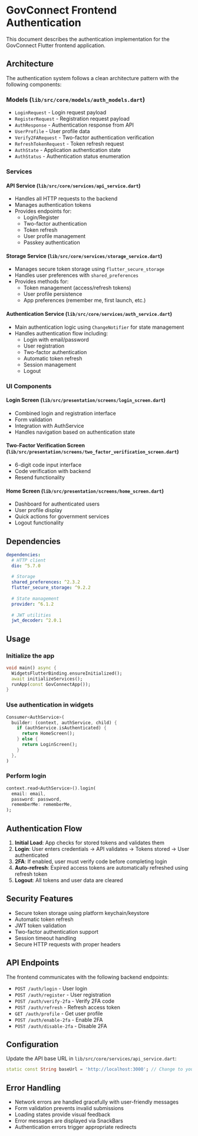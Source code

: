 # GovConnect Frontend Authentication

This document describes the authentication implementation for the GovConnect Flutter frontend application.

## Architecture

The authentication system follows a clean architecture pattern with the following components:

### Models (`lib/src/core/models/auth_models.dart`)
- `LoginRequest` - Login request payload
- `RegisterRequest` - Registration request payload  
- `AuthResponse` - Authentication response from API
- `UserProfile` - User profile data
- `Verify2FARequest` - Two-factor authentication verification
- `RefreshTokenRequest` - Token refresh request
- `AuthState` - Application authentication state
- `AuthStatus` - Authentication status enumeration

### Services

#### API Service (`lib/src/core/services/api_service.dart`)
- Handles all HTTP requests to the backend
- Manages authentication tokens
- Provides endpoints for:
  - Login/Register
  - Two-factor authentication
  - Token refresh
  - User profile management
  - Passkey authentication

#### Storage Service (`lib/src/core/services/storage_service.dart`)
- Manages secure token storage using `flutter_secure_storage`
- Handles user preferences with `shared_preferences`
- Provides methods for:
  - Token management (access/refresh tokens)
  - User profile persistence
  - App preferences (remember me, first launch, etc.)

#### Authentication Service (`lib/src/core/services/auth_service.dart`)
- Main authentication logic using `ChangeNotifier` for state management
- Handles authentication flow including:
  - Login with email/password
  - User registration
  - Two-factor authentication
  - Automatic token refresh
  - Session management
  - Logout

### UI Components

#### Login Screen (`lib/src/presentation/screens/login_screen.dart`)
- Combined login and registration interface
- Form validation
- Integration with AuthService
- Handles navigation based on authentication state

#### Two-Factor Verification Screen (`lib/src/presentation/screens/two_factor_verification_screen.dart`)
- 6-digit code input interface
- Code verification with backend
- Resend functionality

#### Home Screen (`lib/src/presentation/screens/home_screen.dart`)
- Dashboard for authenticated users
- User profile display
- Quick actions for government services
- Logout functionality

## Dependencies

```yaml
dependencies:
  # HTTP client
  dio: ^5.7.0
  
  # Storage
  shared_preferences: ^2.3.2
  flutter_secure_storage: ^9.2.2
  
  # State management
  provider: ^6.1.2
  
  # JWT utilities
  jwt_decoder: ^2.0.1
```

## Usage

### Initialize the app
```dart
void main() async {
  WidgetsFlutterBinding.ensureInitialized();
  await initializeServices();
  runApp(const GovConnectApp());
}
```

### Use authentication in widgets
```dart
Consumer<AuthService>(
  builder: (context, authService, child) {
    if (authService.isAuthenticated) {
      return HomeScreen();
    } else {
      return LoginScreen();
    }
  },
)
```

### Perform login
```dart
context.read<AuthService>().login(
  email: email,
  password: password,
  rememberMe: rememberMe,
);
```

## Authentication Flow

1. **Initial Load**: App checks for stored tokens and validates them
2. **Login**: User enters credentials → API validates → Tokens stored → User authenticated
3. **2FA**: If enabled, user must verify code before completing login
4. **Auto-refresh**: Expired access tokens are automatically refreshed using refresh token
5. **Logout**: All tokens and user data are cleared

## Security Features

- Secure token storage using platform keychain/keystore
- Automatic token refresh
- JWT token validation
- Two-factor authentication support
- Session timeout handling
- Secure HTTP requests with proper headers

## API Endpoints

The frontend communicates with the following backend endpoints:

- `POST /auth/login` - User login
- `POST /auth/register` - User registration  
- `POST /auth/verify-2fa` - Verify 2FA code
- `POST /auth/refresh` - Refresh access token
- `GET /auth/profile` - Get user profile
- `POST /auth/enable-2fa` - Enable 2FA
- `POST /auth/disable-2fa` - Disable 2FA

## Configuration

Update the API base URL in `lib/src/core/services/api_service.dart`:

```dart
static const String baseUrl = 'http://localhost:3000'; // Change to your backend URL
```

## Error Handling

- Network errors are handled gracefully with user-friendly messages
- Form validation prevents invalid submissions
- Loading states provide visual feedback
- Error messages are displayed via SnackBars
- Authentication errors trigger appropriate redirects
